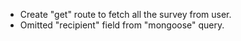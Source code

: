 - Create "get" route to fetch all the survey from user.
- Omitted "recipient" field from "mongoose" query.
